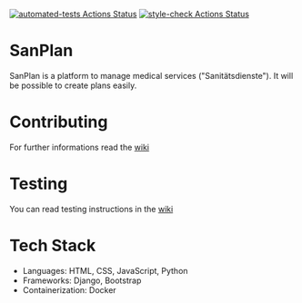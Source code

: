 [![automated-tests Actions Status](https://github.com/Korkmatik/SanPlan/workflows/automated-tests/badge.svg)](https://github.com/Korkmatik/SanPlan/actions?query=workflow%3Atests)
[![style-check Actions Status](https://github.com/Korkmatik/SanPlan/workflows/style-check/badge.svg)](https://github.com/Korkmatik/SanPlan/actions?query=workflow%3Astyle-check)

# SanPlan

SanPlan is a platform to manage medical services ("Sanitätsdienste"). It will be possible to create plans easily.

# Contributing

For further informations read the [wiki](https://github.com/Korkmatik/SanPlan/wiki/Contribute)

# Testing

You can read testing instructions in the [wiki](https://github.com/Korkmatik/SanPlan/wiki/Contribute#testing)

# Tech Stack

- Languages: HTML, CSS, JavaScript, Python
- Frameworks: Django, Bootstrap
- Containerization: Docker
